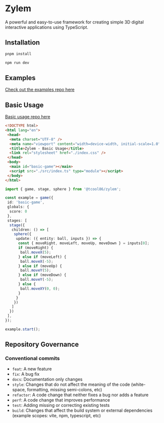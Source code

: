 # Zylem

A powerful and easy-to-use framework for creating simple 3D digital interactive applications using TypeScript.

## Installation

```bash
pnpm install
```

```bash
npm run dev
```

## Examples

[Check out the examples repo here](https://github.com/tcool86/zylem-examples/tree/master)

## Basic Usage

[Basic usage repo here](https://github.com/tcool86/zylem-basic)

```html
<!DOCTYPE html>
<html lang="en">
 <head>
  <meta charset="UTF-8" />
  <meta name="viewport" content="width=device-width, initial-scale=1.0" />
  <title>Zylem - Basic Usage</title>
  <link rel="stylesheet" href="./index.css" />
 </head>
 <body>
  <main id="basic-game"></main>
  <script src="./src/index.ts" type="module"></script>
 </body>
</html>
```

```typescript
import { game, stage, sphere } from '@tcool86/zylem';

const example = game({
 id: 'basic-game',
 globals: {
  score: 0
 },
 stages: [
  stage({
   children: () => [
    sphere({
     update: ({ entity: ball, inputs }) => {
      const { moveRight, moveLeft, moveUp, moveDown } = inputs[0];
      if (moveRight) {
       ball.moveX(5);
      } else if (moveLeft) {
       ball.moveX(-5);
      } else if (moveUp) {
       ball.moveY(5);
      } else if (moveDown) {
       ball.moveY(-5);
      } else {
       ball.moveXY(0, 0);
      }
     }
    })
   ]
  })
 ],
});

example.start();
```

## Repository Governance

### Conventional commits

- `feat`: A new feature
- `fix`: A bug fix
- `docs`: Documentation only changes
- `style`: Changes that do not affect the meaning of the code (white-space, formatting, missing semi-colons, etc)
- `refactor`: A code change that neither fixes a bug nor adds a feature
- `perf`: A code change that improves performance
- `test`: Adding missing or correcting existing tests
- `build`: Changes that affect the build system or external dependencies (example scopes: vite, npm, typescript, etc)
